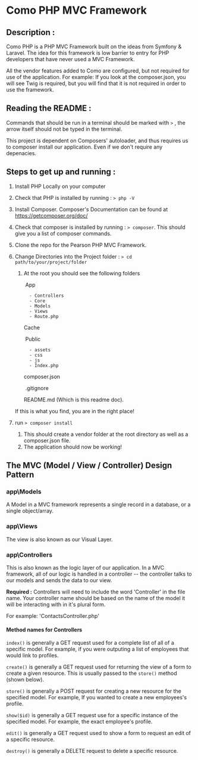 # Como PHP MVC Framework

## Description : 
Como PHP is a PHP MVC Framework built on the ideas from Symfony & Laravel. The idea for this framework is low barrier to entry for PHP developers that have never used a MVC Framework. 

All the vendor features added to Como are configured, but not required for use of the application. For example: If you look at the composer.json, you will see Twig is required, but you will find that it is not required in order to use the framework.

## Reading the README :

Commands that should be run in a terminal should be marked with ```>``` , the arrow itself should not be typed in the terminal. 

This project is dependent on Composers' autoloader, and thus requires us to composer install our application. Even if we don't require any depenacies.

## Steps to get up and running :

1. Install PHP Locally on your computer

2. Check that PHP is installed by running : ```> php -V```

3. Install Composer. Composer's Documentation can be found at https://getcomposer.org/doc/

4. Check that composer is installed by running : ```> composer```. This should give you a list of composer commands.

5. Clone the repo for the Pearson PHP MVC Framework.

6. Change Directories into the Project folder : ```> cd path/to/your/project/folder```

   1. At the root you should see the following folders

      ​	App

      		- Controllers
      		- Core
      		- Models
      		- Views
      		- Route.php

        Cache

      ​	 Public 

	        - assets
	        - css
	        - js
	        - Index.php

        composer.json

      ​	 .gitignore
      
        README.md (Which is this readme doc).
   
    If this is what you find, you are in the right place! 
   
7. run ```> composer install``` 

   1. This should create a vendor folder at the root directory as well as a composer.json file.
   2. The application should now be working!

## The MVC (Model / View / Controller) Design Pattern

### app\Models
A Model in a MVC framework represents a single record in a database, or a single object/array.

### app\Views
The view is also known as our Visual Layer. 

### app\Controllers
This is also known as the logic layer of our application. 
In a MVC framework, all of our logic is handled in a controller -- the controller talks to our models and sends the data to our view.

**Required :** Controllers will need to include the word 'Controller' in the file name. Your controller name should be based on the name of the model it will be interacting with in it's plural form.

For example: 'ContactsController.php'

#### Method names for Controllers

```index()``` is generally a GET request used for a complete list of all of a specific model. For example, if you were outputing a list of employees that would link to profiles.

```create()``` is generally a GET request used for returning the view of a form to create a given resource. This is usually passed to the ```store()``` method (shown below).

```store()``` is generally a POST request for creating a new resource for the specified model. For example, If you wanted to create a new employees's profile.

```show($id)``` is generally a GET request use for a specific instance of the specified model. For example, the exact employee's profile.

```edit()``` is generally a GET request used to show a form to request an edit of a specific resource.

```destroy()``` is generally a DELETE request to delete a specific resource.
   
